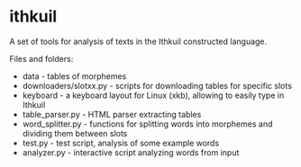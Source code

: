 ithkuil
=======

A set of tools for analysis of texts in the Ithkuil constructed language.

Files and folders:
- data - tables of morphemes
- downloaders/slotxx.py - scripts for downloading tables for specific 
slots
- keyboard - a keyboard layout for Linux (xkb), allowing to easily type 
in Ithkuil
- table_parser.py - HTML parser extracting tables
- word_splitter.py - functions for splitting words into morphemes and dividing them between slots
- test.py - test script, analysis of some example words
- analyzer.py - interactive script analyzing words from input
